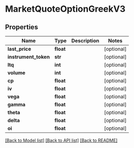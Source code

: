 # MarketQuoteOptionGreekV3

## Properties
Name | Type | Description | Notes
------------ | ------------- | ------------- | -------------
**last_price** | **float** |  | [optional] 
**instrument_token** | **str** |  | [optional] 
**ltq** | **int** |  | [optional] 
**volume** | **int** |  | [optional] 
**cp** | **float** |  | [optional] 
**iv** | **float** |  | [optional] 
**vega** | **float** |  | [optional] 
**gamma** | **float** |  | [optional] 
**theta** | **float** |  | [optional] 
**delta** | **float** |  | [optional] 
**oi** | **float** |  | [optional] 

[[Back to Model list]](../README.md#documentation-for-models) [[Back to API list]](../README.md#documentation-for-api-endpoints) [[Back to README]](../README.md)


